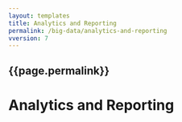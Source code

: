```yaml
---
layout: templates
title: Analytics and Reporting
permalink: /big-data/analytics-and-reporting
vversion: 7
---
```



## {{page.permalink}} 

# Analytics and Reporting
